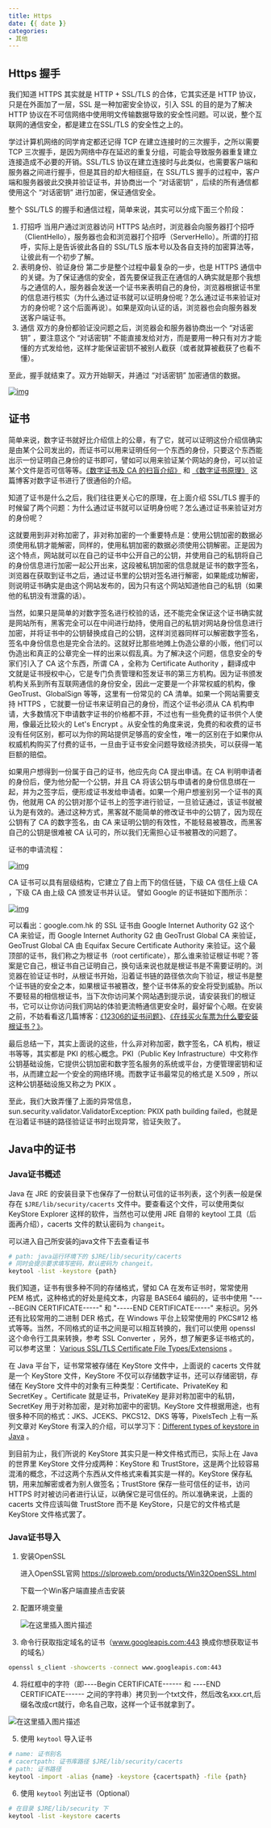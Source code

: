 ```yaml
---
title: Https
date: {{ date }}
categories:
- 其他
---
```


## Https 握手

我们知道 HTTPS 其实就是 HTTP + SSL/TLS 的合体，它其实还是 HTTP 协议，只是在外面加了一层，SSL 是一种加密安全协议，引入 SSL 的目的是为了解决 HTTP 协议在不可信网络中使用明文传输数据导致的安全性问题。可以说，整个互联网的通信安全，都是建立在SSL/TLS 的安全性之上的。

学过计算机网络的同学肯定都还记得 TCP 在建立连接时的三次握手，之所以需要 TCP 三次握手，是因为网络中存在延迟的重复分组，可能会导致服务器重复建立连接造成不必要的开销。SSL/TLS 协议在建立连接时与此类似，也需要客户端和服务器之间进行握手，但是其目的却大相径庭，在 SSL/TLS 握手的过程中，客户端和服务器彼此交换并验证证书，并协商出一个 “对话密钥” ，后续的所有通信都使用这个 “对话密钥” 进行加密，保证通信安全。

整个 SSL/TLS 的握手和通信过程，简单来说，其实可以分成下面三个阶段：

1. 打招呼
   当用户通过浏览器访问 HTTPS 站点时，浏览器会向服务器打个招呼（ClientHello），服务器也会和浏览器打个招呼（ServerHello）。所谓的打招呼，实际上是告诉彼此各自的 SSL/TLS 版本号以及各自支持的加密算法等，让彼此有一个初步了解。
2. 表明身份、验证身份
   第二步是整个过程中最复杂的一步，也是 HTTPS 通信中的关键。为了保证通信的安全，首先要保证我正在通信的人确实就是那个我想与之通信的人，服务器会发送一个证书来表明自己的身份，浏览器根据证书里的信息进行核实（为什么通过证书就可以证明身份呢？怎么通过证书来验证对方的身份呢？这个后面再说）。如果是双向认证的话，浏览器也会向服务器发送客户端证书。
3. 通信
   双方的身份都验证没问题之后，浏览器会和服务器协商出一个 “对话密钥” ，要注意这个 “对话密钥” 不能直接发给对方，而是要用一种只有对方才能懂的方式发给他，这样才能保证密钥不被别人截获（或者就算被截获了也看不懂）。

至此，握手就结束了。双方开始聊天，并通过 “对话密钥” 加密通信的数据。

[![img](https://img2022.cnblogs.com/blog/2029699/202211/2029699-20221102191943969-583958421.png)](https://img2022.cnblogs.com/blog/2029699/202211/2029699-20221102191943969-583958421.png)



## 证书

简单来说，数字证书就好比介绍信上的公章，有了它，就可以证明这份介绍信确实是由某个公司发出的，而证书可以用来证明任何一个东西的身份，只要这个东西能出示一份证明自己身份的证书即可，譬如可以用来验证某个网站的身份，可以验证某个文件是否可信等等。[《数字证书及 CA 的扫盲介绍》](https://program-think.blogspot.com/2010/02/introduce-digital-certificate-and-ca.html) 和 [《数字证书原理》](http://www.cnblogs.com/JeffreySun/archive/2010/06/24/1627247.html) 这篇博客对数字证书进行了很通俗的介绍。

知道了证书是什么之后，我们往往更关心它的原理，在上面介绍 SSL/TLS 握手的时候留了两个问题：为什么通过证书就可以证明身份呢？怎么通过证书来验证对方的身份呢？

这就要用到非对称加密了，非对称加密的一个重要特点是：使用公钥加密的数据必须使用私钥才能解密，同样的，使用私钥加密的数据必须使用公钥解密。正是因为这个特点，网站就可以在自己的证书中公开自己的公钥，并使用自己的私钥将自己的身份信息进行加密一起公开出来，这段被私钥加密的信息就是证书的数字签名，浏览器在获取到证书之后，通过证书里的公钥对签名进行解密，如果能成功解密，则说明证书确实是由这个网站发布的，因为只有这个网站知道他自己的私钥（如果他的私钥没有泄露的话）。

当然，如果只是简单的对数字签名进行校验的话，还不能完全保证这个证书确实就是网站所有，黑客完全可以在中间进行劫持，使用自己的私钥对网站身份信息进行加密，并将证书中的公钥替换成自己的公钥，这样浏览器同样可以解密数字签名，签名中身份信息也是完全合法的。这就好比那些地摊上伪造公章的小贩，他们可以伪造出和真正的公章完全一样的出来以假乱真。为了解决这个问题，信息安全的专家们引入了 CA 这个东西，所谓 CA ，全称为 Certificate Authority ，翻译成中文就是证书授权中心，它是专门负责管理和签发证书的第三方机构。因为证书颁发机构关系到所有互联网通信的身份安全，因此一定要是一个非常权威的机构，像 GeoTrust、GlobalSign 等等，这里有一份常见的 CA 清单。如果一个网站需要支持 HTTPS ，它就要一份证书来证明自己的身份，而这个证书必须从 CA 机构申请，大多数情况下申请数字证书的价格都不菲，不过也有一些免费的证书供个人使用，像最近比较火的 Let's Encrypt 。从安全性的角度来说，免费的和收费的证书没有任何区别，都可以为你的网站提供足够高的安全性，唯一的区别在于如果你从权威机构购买了付费的证书，一旦由于证书安全问题导致经济损失，可以获得一笔巨额的赔偿。

如果用户想得到一份属于自己的证书，他应先向 CA 提出申请。在 CA 判明申请者的身份后，便为他分配一个公钥，并且 CA 将该公钥与申请者的身份信息绑在一起，并为之签字后，便形成证书发给申请者。如果一个用户想鉴别另一个证书的真伪，他就用 CA 的公钥对那个证书上的签字进行验证，一旦验证通过，该证书就被认为是有效的。通过这种方式，黑客就不能简单的修改证书中的公钥了，因为现在公钥有了 CA 的数字签名，由 CA 来证明公钥的有效性，不能轻易被篡改，而黑客自己的公钥是很难被 CA 认可的，所以我们无需担心证书被篡改的问题了。

证书的申请流程：

[![img](https://img2022.cnblogs.com/blog/2029699/202211/2029699-20221103140938551-804246813.png)](https://img2022.cnblogs.com/blog/2029699/202211/2029699-20221103140938551-804246813.png)

CA 证书可以具有层级结构，它建立了自上而下的信任链，下级 CA 信任上级 CA ，下级 CA 由上级 CA 颁发证书并认证。 譬如 Google 的证书链如下图所示：

[![img](https://img2022.cnblogs.com/blog/2029699/202211/2029699-20221103141022495-238574050.png)](https://img2022.cnblogs.com/blog/2029699/202211/2029699-20221103141022495-238574050.png)

可以看出：google.com.hk 的 SSL 证书由 Google Internet Authority G2 这个 CA 来验证，而 Google Internet Authority G2 由 GeoTrust Global CA 来验证，GeoTrust Global CA 由 Equifax Secure Certificate Authority 来验证。这个最顶部的证书，我们称之为根证书（root certificate），那么谁来验证根证书呢？答案是它自己，根证书自己证明自己，换句话来说也就是根证书是不需要证明的。浏览器在验证证书时，从根证书开始，沿着证书链的路径依次向下验证，根证书是整个证书链的安全之本，如果根证书被篡改，整个证书体系的安全将受到威胁。所以不要轻易的相信根证书，当下次你访问某个网站遇到提示说，请安装我们的根证书，它可以让你访问我们网站的体验更流畅通信更安全时，最好留个心眼。在安装之前，不妨看看这几篇博客：[《12306的证书问题》](https://www.jayxon.com/12306-certificate/)、[《在线买火车票为什么要安装根证书？》](http://www.xieyidian.com/3213)。

最后总结一下，其实上面说的这些，什么非对称加密，数字签名，CA 机构，根证书等等，其实都是 PKI 的核心概念。PKI（Public Key Infrastructure）中文称作公钥基础设施，它提供公钥加密和数字签名服务的系统或平台，方便管理密钥和证书，从而建立起一个安全的网络环境。而数字证书最常见的格式是 X.509 ，所以这种公钥基础设施又称之为 PKIX 。

至此，我们大致弄懂了上面的异常信息，sun.security.validator.ValidatorException: PKIX path building failed，也就是在沿着证书链的路径验证证书时出现异常，验证失败了。



## Java中的证书

### Java证书概述

Java 在 JRE 的安装目录下也保存了一份默认可信的证书列表，这个列表一般是保存在 `$JRE/lib/security/cacerts` 文件中。要查看这个文件，可以使用类似 KeyStore Explorer 这样的软件，当然也可以使用 JRE 自带的 keytool 工具（后面再介绍），cacerts 文件的默认密码为 `changeit`。

可以进入自己所安装的java文件下去查看证书

```sh
# path: java运行环境下的 $JRE/lib/security/cacerts
# 同时会提示要求填写密码，默认密码为 changeit。
keytool -list -keystore {path}
```

我们知道，证书有很多种不同的存储格式，譬如 CA 在发布证书时，常常使用 PEM 格式，这种格式的好处是纯文本，内容是 BASE64 编码的，证书中使用 "-----BEGIN CERTIFICATE-----" 和 "-----END CERTIFICATE-----" 来标识。另外还有比较常用的二进制 DER 格式，在 Windows 平台上较常使用的 PKCS#12 格式等等。当然，不同格式的证书之间是可以相互转换的，我们可以使用 openssl 这个命令行工具来转换，参考 SSL Converter ，另外，想了解更多证书格式的，可以参考这里： [Various SSL/TLS Certificate File Types/Extensions](https://blogs.msdn.microsoft.com/kaushal/2010/11/04/various-ssltls-certificate-file-typesextensions/) 。

在 Java 平台下，证书常常被存储在 KeyStore 文件中，上面说的 cacerts 文件就是一个 KeyStore 文件，KeyStore 不仅可以存储数字证书，还可以存储密钥，存储在 KeyStore 文件中的对象有三种类型：Certificate、PrivateKey 和 SecretKey 。Certificate 就是证书，PrivateKey 是非对称加密中的私钥，SecretKey 用于对称加密，是对称加密中的密钥。KeyStore 文件根据用途，也有很多种不同的格式：JKS、JCEKS、PKCS12、DKS 等等，PixelsTech 上有一系列文章对 KeyStore 有深入的介绍，可以学习下：[Different types of keystore in Java](http://www.pixelstech.net/article/1408345768-Different-types-of-keystore-in-Java----Overview) 。

到目前为止，我们所说的 KeyStore 其实只是一种文件格式而已，实际上在 Java 的世界里 KeyStore 文件分成两种：KeyStore 和 TrustStore，这是两个比较容易混淆的概念，不过这两个东西从文件格式来看其实是一样的。KeyStore 保存私钥，用来加解密或者为别人做签名；TrustStore 保存一些可信任的证书，访问 HTTPS 时对被访问者进行认证，以确保它是可信任的。所以准确来说，上面的 cacerts 文件应该叫做 TrustStore 而不是 KeyStore，只是它的文件格式是 KeyStore 文件格式罢了。

### Java证书导入

1. 安装OpenSSL

   进入OpenSSL官网 https://slproweb.com/products/Win32OpenSSL.html 

   下载一个Win客户端直接点击安装

2. 配置环境变量

   ![在这里插入图片描述](https://img-blog.csdnimg.cn/6130900a9c724b708ce4ed87a57b1e93.png)

3. 命令行获取指定域名的证书（www.googleapis.com:443 换成你想获取证书的域名）

```sh
openssl s_client -showcerts -connect www.googleapis.com:443
```

4. 将红框中的字符（即----Begin CERTIFICATE------ 和 ----END CERTIFICATE------ 之间的字符串）拷贝到一个txt文件，然后改名xxx.crt,后缀名改成crt就行，命名自己取，这样一个证书就拿到了。

![在这里插入图片描述](https://img-blog.csdnimg.cn/86a6a6198e704b7fb74d5057c35ab68d.png)

5. 使用 `keytool` 导入证书

```sh
# name: 证书别名
# cacertpath: 证书库路径 $JRE/lib/security/cacerts
# path: 证书路径
keytool -import -alias {name} -keystore {cacertspath} -file {path}
```

6. 使用 `keytool` 列出证书（Optional）

```sh
# 在目录 $JRE/lib/security 下
keytool -list -keystore cacerts
```

